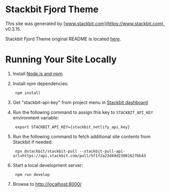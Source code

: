 # Stackbit Fjord Theme

This site was generated by [www.stackbit.com](https://www.stackbit.com), v0.3.15.

Stackbit Fjord Theme original README is located [here](./README.theme.md).

# Running Your Site Locally

1. Install [Node.js and npm](https://nodejs.org/en/)

1. Install npm dependencies:

        npm install

1. Get "stackbit-api-key" from project menu in [Stackbit dashboard](https://app.stackbit.com/dashboard)

1. Run the following command to assign this key to `STACKBIT_API_KEY` environment variable:

        export STACKBIT_API_KEY={stackbit_netlify_api_key}

1. Run the following command to fetch additional site contents from Stackbit if needed:

        npx @stackbit/stackbit-pull --stackbit-pull-api-url=https://api.stackbit.com/pull/5f1f2a23d49d23001627bb43

1. Start a local development server:

        npm run develop

1. Browse to [http://localhost:8000/](http://localhost:8000/)
